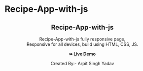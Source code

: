 # Recipe-App-with-js

<div align="center">

  <h2 align="center">Recipe-App-with-js</h2>
  
  Recipe-App-with-js fully responsive page, <br />Responsive for all devices, build using HTML, CSS, JS.

  <a href="https://recipe-app-with-js.vercel.app/"><strong>➥ Live Demo</strong></a>

  Created By:- Arpit Singh Yadav

</div>
